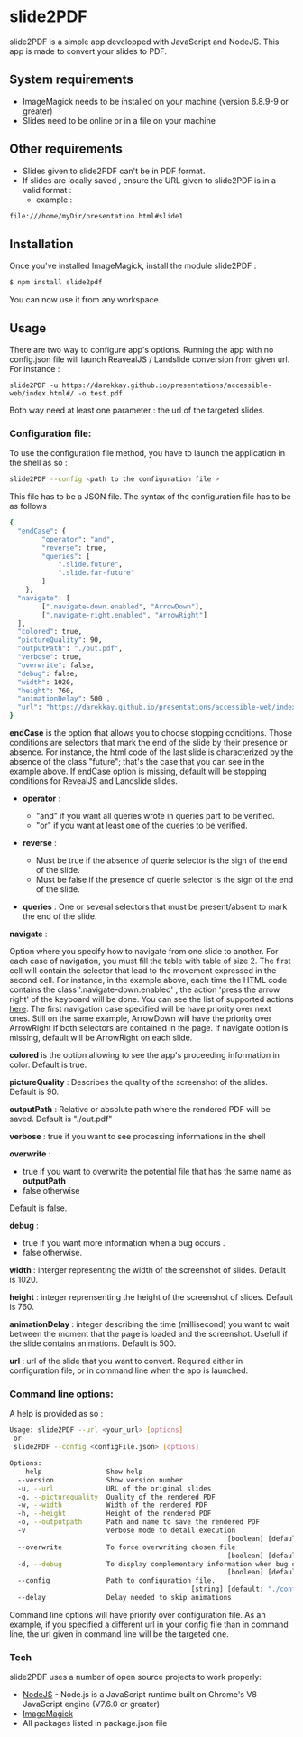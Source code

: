 # slide2PDF
slide2PDF is a simple app developped with JavaScript and NodeJS. This app is made to convert your slides to PDF.


## System requirements

  - ImageMagick needs to be installed on your machine (version 6.8.9-9 or greater)
  - Slides need to be online or in a file on your machine

##  Other requirements 

  - Slides given to slide2PDF can't be in PDF format. 
  - If slides are locally saved , ensure the URL given to slide2PDF is in a valid format : 
    - example : 
```sh
file:///home/myDir/presentation.html#slide1
```

## Installation
Once you've installed ImageMagick, install the module slide2PDF : 
```sh
$ npm install slide2pdf
```
You can now use it from any workspace. 
## Usage 
There are two way to configure app's options. 
Running the app with no config.json file will launch ReavealJS / Landslide conversion from given url. For instance : 
```
slide2PDF -u https://darekkay.github.io/presentations/accessible-web/index.html#/ -o test.pdf 
```
Both way need at least one parameter : the url of the targeted slides.

### __Configuration file__: 
To use the configuration file method, you have to launch the application in the shell as so : 
```sh
slide2PDF --config <path to the configuration file >
```
This file has to be a JSON file. 
The syntax of the configuration file has to be as follows : 
```sh
{
  "endCase": {
        "operator": "and",
        "reverse": true,
        "queries": [
            ".slide.future",
            ".slide.far-future"
        ]
    },  
  "navigate": [
        [".navigate-down.enabled", "ArrowDown"],
        [".navigate-right.enabled", "ArrowRight"]
  ],
  "colored": true,
  "pictureQuality": 90,
  "outputPath": "./out.pdf",
  "verbose": true,
  "overwrite": false,
  "debug": false,
  "width": 1020,
  "height": 760,
  "animationDelay": 500 ,
  "url": "https://darekkay.github.io/presentations/accessible-web/index.html#/"
}
```
__endCase__ is the option that allows you to choose stopping conditions. Those conditions are selectors that mark the end of the slide by their presence or absence. For instance, the html code of the last slide is characterized by the absence of the class "future"; that's the case that you can see in the example above. If endCase option is missing, default will be stopping conditions for RevealJS and Landslide slides. 
+ __operator__ : 
  + "and" if you want all queries wrote in queries part to be verified. 
  + "or" if you want at least one of the queries to be verified. 

+ __reverse__ : 
   + Must be true if the absence of querie selector is the sign of the end of the slide.
   + Must be false if the presence of querie selector is the sign of the end of the slide.

+ __queries__ : One or several selectors that must be present/absent to mark the end of the slide.

__navigate__ : 

Option where you specify how to navigate from one slide to another. For each case of navigation, you must fill the table with table of size 2. The first cell will contain the selector that lead to the movement expressed in the second cell. 
For instance, in the example above, each time the HTML code contains the class '.navigate-down.enabled' , the action 'press the arrow right' of the keyboard will be done. You can see the list of supported actions [here](https://github.com/GoogleChrome/puppeteer/blob/master/lib/USKeyboardLayout.js). 
The first navigation case specified will be have priority over next ones. Still on the same example, ArrowDown will have the priority over ArrowRight if both selectors are contained in the page. 
If navigate option is missing, default will be ArrowRight on each slide. 

__colored__ is the option allowing to see the app's proceeding information in color. Default is true.

__pictureQuality__ : Describes the quality of the screenshot of the slides. Default is 90. 


__outputPath__ : Relative or absolute path where the rendered PDF will be saved.
Default is "./out.pdf" 

__verbose__ : true if you want to see processing informations in the shell 

__overwrite__ : 
+ true if you want to overwrite the potential file that has the same name as __outputPath__
+ false otherwise 

Default is false. 

__debug__ : 
+ true if you want more information when a bug occurs .
+ false otherwise.

__width__ : interger representing the width of the screenshot of slides. Default is 1020. 

__height__ : integer reprensenting the height of the screenshot of slides. Default is 760.


__animationDelay__ : integer describing the time (millisecond) you want to wait between the moment that the page is loaded and the screenshot. Usefull if the slide contains animations. Default is 500.

__url__ : url of the slide that you want to convert. Required either in configuration file, or in command line when the app is launched.


### __Command line options__: 

A help is provided as so : 
```sh
Usage: slide2PDF --url <your_url> [options]
 or
 slide2PDF --config <configFile.json> [options]

Options:
  --help                Show help                                      [boolean]
  --version             Show version number                            [boolean]
  -u, --url             URL of the original slides                      [string]
  -q, --picturequality  Quality of the rendered PDF                     [number]
  -w, --width           Width of the rendered PDF                       [number]
  -h, --height          Height of the rendered PDF                      [number]
  -o, --outputpath      Path and name to save the rendered PDF          [string]
  -v                    Verbose mode to detail execution
                                                      [boolean] [default: false]
  --overwrite           To force overwriting chosen file
                                                      [boolean] [default: false]
  -d, --debug           To display complementary information when bug occurs
                                                      [boolean] [default: false]
  --config              Path to configuration file.
                                             [string] [default: "./config.json"]
  --delay               Delay needed to skip animations                 [number]
```

Command line options will have priority over configuration file. As an example, if you specified a different url in your config file than in command line, the url given in command line will be the targeted one. 



### Tech

slide2PDF uses a number of open source projects to work properly:

<!-- * [Puppeteer](https://github.com/GoogleChrome/puppeteer) -  Node library which provides a high-level API to control headless Chrome or Chromium over the DevTools Protocol (V1.0.0 or greater) -->
<!--* [rimraf](https://www.npmjs.com/package/rimraf) - The UNIX command rm -rf for node (V1.0.0 or greater)-->
<!--* [fs-extra](https://www.npmjs.com/package/fs-extra) - Adds file system methods that aren't included in the native fs module and adds promise support to the fs methods (V0.1.0 or greater)-->
<!--* [easyimage](https://www.npmjs.com/package/easyimage) - EasyImage is a promise-based image processing module for Node.js, it is built on top of ImageMagick (V1.0.0 or greater)-->
<!--* [path](https://www.npmjs.com/package/path) - This is an exact copy of the NodeJS ’path’ module published to the NPM registry (V0.4.9 or greater)-->
<!--* [yargs](https://www.npmjs.com/package/yargs) - Helps you build interactive command line tools, by parsing arguments and generating an user interface (V1.0.0 or greater)-->
<!--* [node-html-parser](https://www.npmjs.com/package/node-html-parser) - Fast HTML Parser is a very fast HTML parser. Which will generate a simplified DOM tree, with basic element query support. (V1.1.0 or greater)-->
* [NodeJS](https://github.com/nodejs) - Node.js is a JavaScript runtime built on Chrome's V8 JavaScript engine (V7.6.0 or greater)
* [ImageMagick](https://doc.ubuntu-fr.org/imagemagick) 
* All packages listed in package.json file 

<!-- CONFIG FILE -> NAVIGATION : list of keyboard key accepted by puppeteer https://github.com/GoogleChrome/puppeteer/blob/master/lib/USKeyboardLayout.js -->